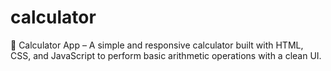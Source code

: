 # calculator
🧮 Calculator App – A simple and responsive calculator built with HTML, CSS, and JavaScript to perform basic arithmetic operations with a clean UI.
